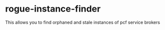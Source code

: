 # rogue-instance-finder
This allows you to find orphaned and stale instances of pcf service brokers

